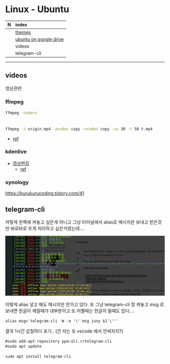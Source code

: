 
# Linux - Ubuntu




|N|index|
|:---:|:---|
||[themes](./src/linux/ubuntu-themes.md)|
||[ubuntu on google drive](./src/linux/ubuntu-on-google-drive.md)|
||videos|
||telegram-cli|






---

## videos

영상관련

### ffmpeg

```bash
ffmpeg -codecs


ffmpeg -i origin.mp4 -acodec copy -vcodec copy -ss 30 -t 50 t.mp4

```

* [ref](https://pinedance.github.io/blog/2016/07/02/split-video-file)

### kdenlive

* [영상편집](https://kdenlive.org/en/download/)
    * [ref](https://hkebi.tistory.com/957)



### synology

https://kurukurucoding.tistory.com/41




## telegram-cli

저렇게 한쪽에 켜놓고 싶은게 아니고 그냥 터미널에서 alias로 메시지만 보내고 받은것만 바로바로 뜨게 처리하고 싶은거였는데....

![ddd](./img/2021-07-01_17-51-56.png)


이렇게 alias 넣고 해도 메시지만 안가고 있다. 또 그냥 telegram-cli 창 켜놓고 msg 로 보내면 한글이 깨질때가 대부분이고 또 어쩔때는 한글이 될때도 있다....


```
alias msg='telegram-cli -W -e '\''msg juny $1'\'''
```

결국 1시간 삽질하다 포기..  (간 자는 또 vscode 에서 안써지지?)



```
#sudo add-apt-repository ppa:ali.r/telegram-cli
#sudo apt update

sudo apt install telegram-cli
```



